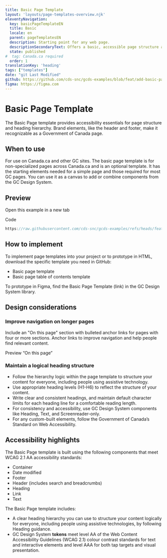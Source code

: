 ```yaml
---
title: Basic Page Template
layout: 'layouts/page-templates-overview.njk'
eleventyNavigation:
  key: basicPageTemplateEN
  title: Basic
  locale: en
  parent: pageTemplatesEN
  description: Starting point for any web page. 
  descriptionSecondaryText: Offers a basic, accessible page structure and hierarchy and includes the elements required for most GC pages.
  state: published
#  tag: Canada.ca required
  order: 1
translationKey: 'heading'
tags: ["templates"]
date: "git Last Modified"
github: https://github.com/cds-snc/gcds-examples/blob/feat/add-basic-page-templates/templates/english/basic-page-template.html
figma: https://figma.com
---
```


# Basic Page Template
The Basic Page template provides accessibility essentials for page structure and heading hierarchy. Brand elements, like the header and footer, make it recognizable as a Government of Canada page.

## When to use
For use on Canada.ca and other GC sites.
The basic page template is for non-specialized pages across Canada.ca and is an optional template. It has the starting elements needed for a simple page and those required for most GC pages. You can use it as a canvas to add or combine components from the GC Design System.

## Preview
Open this example in a new tab


Code 
```js
https://raw.githubusercontent.com/cds-snc/gcds-examples/refs/heads/feat/add-basic-page-templates/templates/english/basic-page-template.html
```

## How to implement
To implement page templates into your project or to prototype in HTML, download the specific template you need in GitHub:
- Basic page template
- Basic page table of contents template

To prototype in Figma, find the Basic Page Template (link) in the GC Design System library.

## Design considerations

### Improve navigation on longer pages
Include an "On this page" section with bulleted anchor links for pages with four or more sections. Anchor links  to improve navigation and help people find relevant content.

Preview “On this page” 

### Maintain a logical heading structure
- Follow the hierarchy logic within the page template to structure your content for everyone, including people using assistive technology.
- Use appropriate heading levels (H1-H6) to reflect the structure of your content.
- Write clear and consistent headings, and maintain default character limits for each heading line for a comfortable reading length.
- For consistency and accessibility, use GC Design System components like Heading, Text, and Screenreader-only.
- For any custom-built elements, follow the Government of Canada’s Standard on Web Accessibility.

## Accessibility highlights
The Basic Page template is built using the following components that meet WCAG 2.1 AA accessibility standards:
- Container
- Date modified
- Footer
- Header (includes search and breadcrumbs)
- Heading
- Link
- Text

The Basic Page template includes:
- A clear heading hierarchy you can use to structure your content logically for everyone, including people using assistive technologies, by following Heading guidance.  
- GC Design System **tokens** meet level AA of the Web Content Accessibility Guidelines (WCAG 2.1) colour contrast standards for text and interactive elements and level AAA for both tap targets and visual presentation.